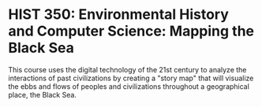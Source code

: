 # HIST 350: Environmental History and Computer Science: Mapping the Black Sea

This course uses the digital technology of the 21st century to analyze the interactions of past civilizations by creating a "story map" that will visualize the ebbs and flows of peoples and civilizations throughout a geographical place, the Black Sea.